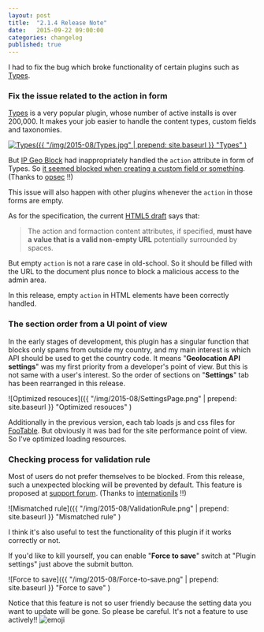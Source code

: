 ```yaml
---
layout: post
title:  "2.1.4 Release Note"
date:   2015-09-22 09:00:00
categories: changelog
published: true
---
```


I had to fix the bug which broke functionality of certain plugins such as 
[Types][Types].

<!--more-->

### <span id="sec1">Fix the issue related to the action in form</span> ###

[Types][Types] is a very popular plugin, whose number of active installs is 
over 200,000. It makes your job easier to handle the content types, custom 
fields and taxonomies.

[![Types]({{ "/img/2015-08/Types.jpg" | prepend: site.baseurl }}
  "Types"
)][Types]

But [IP Geo Block][IP-Geo-Block] had inappropriately handled the `action` 
attribute in form of Types. So [it seemed blocked when creating a custom field 
or something][forum1]. (Thanks to [opsec][opsec] !!)

This issue will also happen with other plugins whenever the `action` in those 
forms are empty.

As for the specification, the current [HTML5 draft][html5-draft] says that:

> The action and formaction content attributes, if specified, **must have a 
> value that is a valid non-empty URL** potentially surrounded by spaces.

But empty `action` is not a rare case in old-school. So it should be filled 
with the URL to the document plus nonce to block a malicious access to the 
admin area.

In this release, empty `action` in HTML elements have been correctly handled.

### <span id="sec2">The section order from a UI point of view</span> ###

In the early stages of development, this plugin has a singular function that 
blocks only spams from outside my country, and my main interest is which API 
should be used to get the country code. It means "**Geolocation API settings**"
was my first priority from a developer's point of view. But this is not same 
with a user's interest. So the order of sections on "**Settings**" tab has been 
rearranged in this release.

![Optimized resouces]({{ "/img/2015-08/SettingsPage.png" | prepend: site.baseurl }}
 "Optimized resouces"
)

Additionally in the previous version, each tab loads js and css files for 
[FooTable][FooTable]. But obviously it was bad for the site performance point 
of view. So I've optimized loading resources.

### <span id="sec3">Checking process for validation rule</span> ###

Most of users do not prefer themselves to be blocked. From this release, such 
a unexpected blocking will be prevented by default. This feature is proposed 
at [support forum][forum2]. (Thanks to [internationils][internationils] !!)

![Mismatched rule]({{ "/img/2015-08/ValidationRule.png" | prepend: site.baseurl }}
 "Mismatched rule"
)

I think it's also useful to test the functionality of this plugin if it works 
correctly or not.

If you'd like to kill yourself, you can enable "**Force to save**" switch at 
"Plugin settings" just above the submit button.

![Force to save]({{ "/img/2015-08/Force-to-save.png" | prepend: site.baseurl }}
 "Force to save"
)

Notice that this feature is not so user friendly because the setting data you 
want to update will be gone. So please be careful. It's not a feature to use 
actively!!
<span class="emoji">
![emoji](https://assets-cdn.github.com/images/icons/emoji/unicode/1f370.png)
</span>

[IP-Geo-Block]: https://wordpress.org/plugins/ip-geo-block/ "WordPress › IP Geo Block « WordPress Plugins"
[Types]: https://wordpress.org/plugins/types/ "WordPress › Types « WordPress Plugins"
[html5-draft]: http://www.w3.org/html/wg/drafts/html/master/semantics.html#attr-fs-action "4 The elements of HTML | HTML 5.1 Nightly"
[FooTable]: http://fooplugins.com/plugins/footable-jquery/ "FooTable - jQuery Plugin for Resposive Tables"
[forum1]: https://wordpress.org/support/topic/blocks-saves-in-types-or-any-plugins-from-wp-typescom "WordPress › Support » Blocks saves in Types or any plugins from wp-types.com"
[forum2]: https://wordpress.org/support/topic/locked-out-due-to-eu-vs-country "WordPress › Support » Locked out due to EU vs. Country"
[opsec]: https://wordpress.org/support/profile/opsec "WordPress › Support » opsec"
[internationils]: https://wordpress.org/support/profile/internationils "WordPress › Support » internationils"
